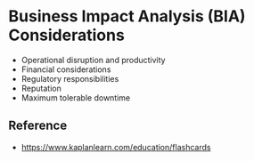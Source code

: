 # Business Impact Analysis (BIA) Considerations

* Operational disruption and productivity
* Financial considerations
* Regulatory responsibilities
* Reputation
* Maximum tolerable downtime

## Reference
* https://www.kaplanlearn.com/education/flashcards
